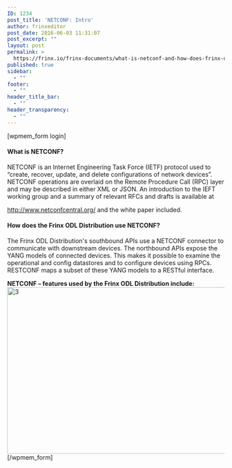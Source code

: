 ```yaml
---
ID: 1234
post_title: 'NETCONF: Intro'
author: frinxeditor
post_date: 2016-06-03 11:31:07
post_excerpt: ""
layout: post
permalink: >
  https://frinx.io/frinx-documents/what-is-netconf-and-how-does-frinx-odl-distribution-use-netconf.html
published: true
sidebar:
  - ""
footer:
  - ""
header_title_bar:
  - ""
header_transparency:
  - ""
---
```

[wpmem_form login]

#### What is NETCONF?

NETCONF is an Internet Engineering Task Force (IETF) protocol used to “create, recover, update, and delete configurations of network devices”. NETCONF operations are overlaid on the Remote Procedure Call (RPC) layer and may be described in either XML or JSON. An introduction to the IEFT working group and a summary of relevant RFCs and drafts is available at

<http://www.netconfcentral.org/> and the white paper included.

#### How does the Frinx ODL Distribution use NETCONF?

The Frinx ODL Distribution's southbound APIs use a NETCONF connector to communicate with downstream devices. The northbound APIs expose the YANG models of connected devices. This makes it possible to examine the operational and config datastores and to configure devices using RPCs. RESTCONF maps a subset of these YANG models to a RESTful interface.

**NETCONF – features used by the Frinx ODL Distribution include:** <img class="aligncenter wp-image-1286 size-full" src="https://frinx.io/wp-content/uploads/2016/06/3.png" alt="3" width="637" height="386" />[/wpmem_form]